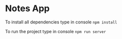 Notes App
=========

To install all dependencies type in console `npm install`

To run the project type in console `npm run server`
